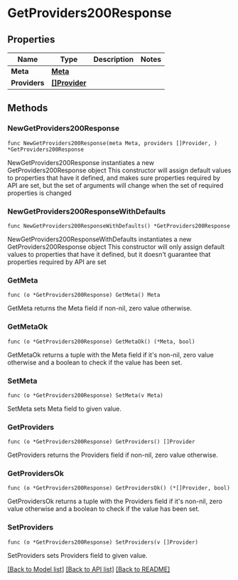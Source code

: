 # GetProviders200Response

## Properties

Name | Type | Description | Notes
------------ | ------------- | ------------- | -------------
**Meta** | [**Meta**](Meta.md) |  | 
**Providers** | [**[]Provider**](Provider.md) |  | 

## Methods

### NewGetProviders200Response

`func NewGetProviders200Response(meta Meta, providers []Provider, ) *GetProviders200Response`

NewGetProviders200Response instantiates a new GetProviders200Response object
This constructor will assign default values to properties that have it defined,
and makes sure properties required by API are set, but the set of arguments
will change when the set of required properties is changed

### NewGetProviders200ResponseWithDefaults

`func NewGetProviders200ResponseWithDefaults() *GetProviders200Response`

NewGetProviders200ResponseWithDefaults instantiates a new GetProviders200Response object
This constructor will only assign default values to properties that have it defined,
but it doesn't guarantee that properties required by API are set

### GetMeta

`func (o *GetProviders200Response) GetMeta() Meta`

GetMeta returns the Meta field if non-nil, zero value otherwise.

### GetMetaOk

`func (o *GetProviders200Response) GetMetaOk() (*Meta, bool)`

GetMetaOk returns a tuple with the Meta field if it's non-nil, zero value otherwise
and a boolean to check if the value has been set.

### SetMeta

`func (o *GetProviders200Response) SetMeta(v Meta)`

SetMeta sets Meta field to given value.


### GetProviders

`func (o *GetProviders200Response) GetProviders() []Provider`

GetProviders returns the Providers field if non-nil, zero value otherwise.

### GetProvidersOk

`func (o *GetProviders200Response) GetProvidersOk() (*[]Provider, bool)`

GetProvidersOk returns a tuple with the Providers field if it's non-nil, zero value otherwise
and a boolean to check if the value has been set.

### SetProviders

`func (o *GetProviders200Response) SetProviders(v []Provider)`

SetProviders sets Providers field to given value.



[[Back to Model list]](../README.md#documentation-for-models) [[Back to API list]](../README.md#documentation-for-api-endpoints) [[Back to README]](../README.md)


